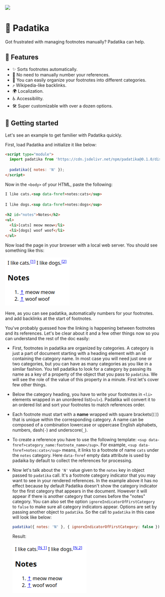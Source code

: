 [![](https://data.jsdelivr.com/v1/package/npm/padatika/badge)](https://www.jsdelivr.com/package/npm/padatika)

# 📝 Padatika

Got frustrated with managing footnotes manually? Padatika can help.

## 🦄 Features

- ✨ Sorts footnotes automatically.
- 🔢 No need to manually number your references.
- 📂 You can easily organize your footnotes into different categories.
- ⤴️ Wikipedia-like backlinks.
- 🌍 Localization.
- ♿ Accessibility.
- 🛠️ Super customizable with over a dozen options.

## 🚀 Getting started

Let's see an example to get familier with Padatika quickly.

First, load Padatika and initialize it like below:

```html
<script type="module">
  import padatika from 'https://cdn.jsdelivr.net/npm/padatika@0.1.0/dist/index.js';

  padatika({ notes: 'N' });
</script>
```

Now in the `<body>` of your HTML, paste the following:

```html
I like cats.<sup data-fnref>notes:cats</sup>

I like dogs.<sup data-fnref>notes:dogs</sup>

<h2 id="notes">Notes</h2>
<ul>
  <li>[cats] meow meow</li>
  <li>[dogs] woof woof</li>
</ul>
```

Now load the page in your browser with a local web server. You should see something like this:

![A simple footnote example with Padatika](./example-1.png)

Here, as you can see padatika, automatically numbers for your footnotes. and add backlinks at the start of footnotes.

You've probably guessed how the linking is happening between footnotes and its references. Let's be clear about it and a few other things now so you can understand the rest of the doc easily:

- First, footnotes in padatika are organized by categories. A category is just a part of document starting with a heading element with an id containing the category name. In most case you will need just one or two categories, but you can have as many categories as you like in a similar fashion. You tell padatika to look for a category by passing its name as a key of a property of the object that you pass to `padatika`. We will see the role of the value of this property in a minute. First let's cover few other things.
- Below the category heading, you have to write your footnotes in `<li>` elements wrapped in an unordered list(`<ul>`). Padatika will convert it to an ordered list and sort your footnotes to match references order.
- Each footnote must start with a **name** wrapped with square brackets(`[]`) that is unique within the corresponding category. A name can be composed of a combination lowercase or uppercase English alphabets, numbers, dash(`-`) and underscore(`_`).
- To create a reference you have to use the following template: `<sup data-fnref>category_name:footnote_name</sup>`. For example, `<sup data-fnref>notes:cats</sup>` means, it links to a footnote of name `cats` under the `notes` category. Here `data-fnref` empty data attribute is used by padaika by default to collect the references for processing.
- Now let's talk about the `'N'` value given to the `notes` key in object passed to `padatika` call. It's a footnote category indicator that you may want to see in your rendered references. In the example above it has no effect because by default Padatika doesn't show the category indicator for the first category that appears in the document. However it will appear if there is another category that comes before the "notes" category. You can also set the option `ignoreIndicatorOfFirstCategory` to `false` to make sure all category indicators appear. Options are set by passing another object to `padatika`. So the call to `padatika` in this case will look like below:
 
  ```js
  padatika({ notes: 'N' }, { ignoreIndicatorOfFirstCategory: false });
  ```
  
  Result:
  
  ![A simple footnote example with Padatika](./example-with-category-indicator.png)

